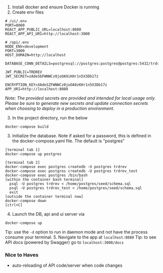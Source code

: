 1. Install docker and ensure Docker is running
2. Create env files
```
# /ui/.env
PORT=8080
REACT_APP_PUBLIC_URL=localhost:8080
REACT_APP_API_URI=http://localhost:3000
```
```
# /api/.env
NODE_ENV=development
PORT=3000
HOST_DOMAIN=http://localhost

DATABASE_CONN_DETAILS=postgresql://postgres:postgres@postgres:5432/trdrev

JWT_PUBLIC=TRDREV
JWT_SECRET=zAdeSbFWNWCz0joOA9iKHr1n5X3Db17z

ENCRYPTION_KEY=XAdeSZFWNWCz0joOA9zKHr1n5X3Db17z
APP_URI=http://localhost:8080
```

_Note: The provided secrets are provided and intended for local usage only. Please be sure to generate new secrets
and update connection secrets when choosing to deploy in a production environment._

3. In the project directory, run the below
```
docker-compose build
```
3. Initialize the database. Note if asked for a password, this is defined in the docker-compose.yaml file. The default is "postgres"
```
[terminal tab 1]
docker-compose up postgres

[terminal tab 2]
docker-compose exec postgres createdb -U postgres trdrev
docker-compose exec postgres createdb -U postgres trdrev_test
docker-compose exec postgres /bin/bash
[within the container bash terminal]
  psql -U postgres trdrev < /home/postgres/seed/schema.sql
  psql -U postgres trdrev_test < /home/postgres/seed/schema.sql
  exit
[outside the container terminal now]
docker-compose down
[ctrl+C]
```
4. Launch the DB, api and ui server via
```
docker-compose up
```
Tip: use the `-d` option to run in daemon mode and not have the process consume your terminal.
5. Navigate to the app at `localhost:8080`
Tip: to see API docs (powered by Swagger) go to `localhost:3000/docs`


### Nice to Haves
- auto-reloading of API code/server when code changes
